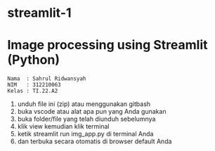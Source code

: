 # streamlit-1

# Image processing using Streamlit (Python)

```
Nama  : Sahrul Ridwansyah
NIM   : 312210063
Kelas : TI.22.A2
```


1. unduh file ini (zip) atau menggunakan gitbash
2. buka vscode atau alat apa pun yang Anda gunakan
3. buka folder/file yang telah diunduh sebelumnya
4. klik view kemudian klik terminal
5. ketik streamlit run img_app.py di terminal Anda
6. dan terbuka secara otomatis di browser default Anda

